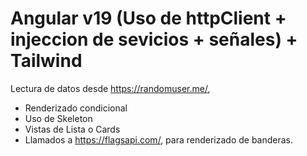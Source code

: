 
# Angular v19 (Uso de httpClient + injeccion de sevicios + señales) + Tailwind

Lectura de datos desde https://randomuser.me/, 

 * Renderizado condicional
 * Uso de Skeleton
 * Vistas de Lista o Cards
 * Llamados a https://flagsapi.com/, para renderizado de banderas.



